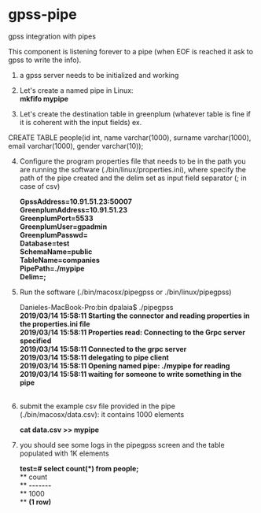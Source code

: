 # gpss-pipe
gpss integration with pipes

This component is listening forever to a pipe (when EOF is reached it ask to gpss to write the info). </br>

1) a gpss server needs to be initialized and working </br>

2) Let's create a named pipe in Linux: </br>
    **mkfifo mypipe </br>**

3) Let's create the destination table in greenplum (whatever table is fine if it is coherent with the input fields) ex. </br>

CREATE TABLE people(id int, name varchar(1000), surname varchar(1000), email varchar(1000), gender varchar(10)); </br>

4) Configure the program properties file that needs to be in the path you are running the software (./bin/linux/properties.ini), where specify the path of the pipe created and the delim set as input field separator (; in case of csv) </br>

   **GpssAddress=10.91.51.23:50007</br>**
   **GreenplumAddress=10.91.51.23</br>**
   **GreenplumPort=5533</br>**
   **GreenplumUser=gpadmin</br>**
   **GreenplumPasswd=</br>**
   **Database=test</br>**
   **SchemaName=public</br>**
   **TableName=companies</br>**
   **PipePath=./mypipe</br>**
   **Delim=;</br>**

5) Run the software (./bin/macosx/pipegpss or ./bin/linux/pipegpss) </br>

    Danieles-MacBook-Pro:bin dpalaia$ ./pipegpss</br>
    **2019/03/14 15:58:11 Starting the connector and reading properties in the properties.ini file</br>**
    **2019/03/14 15:58:11 Properties read: Connecting to the Grpc server specified</br>**
    **2019/03/14 15:58:11 Connected to the grpc server</br>**
    **2019/03/14 15:58:11 delegating to pipe client</br>**
    **2019/03/14 15:58:11 Opening named pipe: ./mypipe for reading</br>**
    **2019/03/14 15:58:11 waiting for someone to write something in the pipe</br></br>**

6) submit the example csv file provided in the pipe (./bin/macosx/data.csv): it contains 1000 elements </br>

    **cat data.csv >> mypipe </br>**

7) you should see some logs in the pipegpss screen and the table populated with 1K elements </br>

    **test=# select count(*) from people;</br>**
    ** count </br>**
    **-------</br>**
    **  1000</br>**
    **(1 row)</br>**
